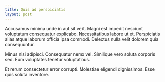 ```yaml
---
title: Quis ad perspiciatis
layout: post
---
```

Accusamus minima unde in aut sit velit. Magni est impedit nesciunt voluptatum consequatur explicabo. Necessitatibus labore ut et. Perspiciatis alias atque laborum officia ipsa commodi. Delectus nulla velit dolorem quia consequuntur.

Minus nisi adipisci. Consequatur nemo vel. Similique vero soluta corporis sed. Eum voluptates tenetur voluptatibus.

Et rerum consectetur error corrupti. Molestiae eligendi dignissimos. Esse quis soluta inventore.
